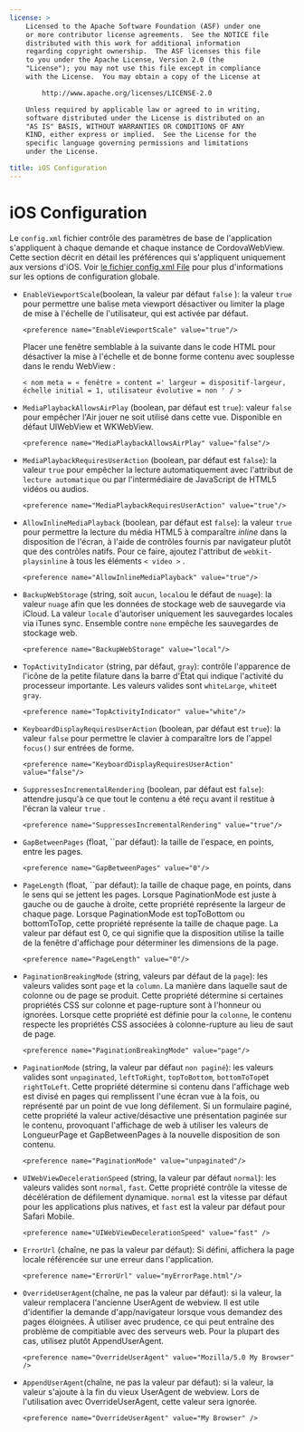 ```yaml
---
license: >
    Licensed to the Apache Software Foundation (ASF) under one
    or more contributor license agreements.  See the NOTICE file
    distributed with this work for additional information
    regarding copyright ownership.  The ASF licenses this file
    to you under the Apache License, Version 2.0 (the
    "License"); you may not use this file except in compliance
    with the License.  You may obtain a copy of the License at

        http://www.apache.org/licenses/LICENSE-2.0

    Unless required by applicable law or agreed to in writing,
    software distributed under the License is distributed on an
    "AS IS" BASIS, WITHOUT WARRANTIES OR CONDITIONS OF ANY
    KIND, either express or implied.  See the License for the
    specific language governing permissions and limitations
    under the License.

title: iOS Configuration
---
```


# iOS Configuration

Le `config.xml` fichier contrôle des paramètres de base de l'application s'appliquent à chaque demande et chaque instance de CordovaWebView. Cette section décrit en détail les préférences qui s'appliquent uniquement aux versions d'iOS. Voir [le fichier config.xml File][1] pour plus d'informations sur les options de configuration globale.

 [1]: config_ref_index.md.html#The%20config.xml%20File

*   `EnableViewportScale`(boolean, la valeur par défaut `false` ): la valeur `true` pour permettre une balise meta viewport désactiver ou limiter la plage de mise à l'échelle de l'utilisateur, qui est activée par défaut.
    
        <preference name="EnableViewportScale" value="true"/>
        
    
    Placer une fenêtre semblable à la suivante dans le code HTML pour désactiver la mise à l'échelle et de bonne forme contenu avec souplesse dans le rendu WebView :
    
        < nom meta = « fenêtre » content =' largeur = dispositif-largeur, échelle initial = 1, utilisateur évolutive = non ' / >
        

*   `MediaPlaybackAllowsAirPlay` (boolean, par défaut est `true`): valeur `false` pour empêcher l'Air jouer ne soit utilisé dans cette vue. Disponible en défaut UIWebView et WKWebView.
    
        <preference name="MediaPlaybackAllowsAirPlay" value="false"/>
        

*   `MediaPlaybackRequiresUserAction` (boolean, par défaut est `false`): la valeur `true` pour empêcher la lecture automatiquement avec l'attribut de `lecture automatique` ou par l'intermédiaire de JavaScript de HTML5 vidéos ou audios.
    
        <preference name="MediaPlaybackRequiresUserAction" value="true"/>
        

*   `AllowInlineMediaPlayback` (boolean, par défaut est `false`): la valeur `true` pour permettre la lecture du média HTML5 à comparaître *inline* dans la disposition de l'écran, à l'aide de contrôles fournis par navigateur plutôt que des contrôles natifs. Pour ce faire, ajoutez l'attribut de `webkit-playsinline` à tous les éléments `< video >` .
    
        <preference name="AllowInlineMediaPlayback" value="true"/>
        

*   `BackupWebStorage` (string, soit `aucun`, `local`ou le défaut de `nuage`): la valeur `nuage` afin que les données de stockage web de sauvegarde via iCloud. La valeur `locale` d'autoriser uniquement les sauvegardes locales via iTunes sync. Ensemble contre `none` empêche les sauvegardes de stockage web.
    
        <preference name="BackupWebStorage" value="local"/>
        

*   `TopActivityIndicator` (string, par défaut, `gray`): contrôle l'apparence de l'icône de la petite filature dans la barre d'État qui indique l'activité du processeur importante. Les valeurs valides sont `whiteLarge`, `white`et `gray`.
    
        <preference name="TopActivityIndicator" value="white"/>
        

*   `KeyboardDisplayRequiresUserAction` (boolean, par défaut est `true`): la valeur `false` pour permettre le clavier à comparaître lors de l'appel `focus()` sur entrées de forme.
    
        <preference name="KeyboardDisplayRequiresUserAction" value="false"/>
        

*   `SuppressesIncrementalRendering` (boolean, par défaut est `false`): attendre jusqu'à ce que tout le contenu a été reçu avant il restitue à l'écran la valeur `true` .
    
        <preference name="SuppressesIncrementalRendering" value="true"/>
        

*   `GapBetweenPages` (float, ``par défaut): la taille de l'espace, en points, entre les pages.
    
        <preference name="GapBetweenPages" value="0"/>
        

*   `PageLength` (float, ``par défaut): la taille de chaque page, en points, dans le sens qui se jettent les pages. Lorsque PaginationMode est juste à gauche ou de gauche à droite, cette propriété représente la largeur de chaque page. Lorsque PaginationMode est topToBottom ou bottomToTop, cette propriété représente la taille de chaque page. La valeur par défaut est 0, ce qui signifie que la disposition utilise la taille de la fenêtre d'affichage pour déterminer les dimensions de la page.
    
        <preference name="PageLength" value="0"/>
        

*   `PaginationBreakingMode` (string, valeurs par défaut de la `page`): les valeurs valides sont `page` et la `column`. La manière dans laquelle saut de colonne ou de page se produit. Cette propriété détermine si certaines propriétés CSS sur colonne et page-rupture sont à l'honneur ou ignorées. Lorsque cette propriété est définie pour la `colonne`, le contenu respecte les propriétés CSS associées à colonne-rupture au lieu de saut de page.
    
        <preference name="PaginationBreakingMode" value="page"/>
        

*   `PaginationMode` (string, la valeur par défaut `non paginé`): les valeurs valides sont `unpaginated`, `leftToRight`, `topToBottom`, `bottomToTop`et `rightToLeft`. Cette propriété détermine si contenu dans l'affichage web est divisé en pages qui remplissent l'une écran vue à la fois, ou représenté par un point de vue long défilement. Si un formulaire paginé, cette propriété la valeur active/désactive une présentation paginée sur le contenu, provoquant l'affichage de web à utiliser les valeurs de LongueurPage et GapBetweenPages à la nouvelle disposition de son contenu.
    
        <preference name="PaginationMode" value="unpaginated"/>
        

*   `UIWebViewDecelerationSpeed` (string, la valeur par défaut `normal`): les valeurs valides sont `normal`, `fast`. Cette propriété contrôle la vitesse de décélération de défilement dynamique. `normal` est la vitesse par défaut pour les applications plus natives, et `fast` est la valeur par défaut pour Safari Mobile.
    
        <preference name="UIWebViewDecelerationSpeed" value="fast" />
        

*   `ErrorUrl` (chaîne, ne pas la valeur par défaut): Si défini, affichera la page locale référencée sur une erreur dans l'application.
    
        <preference name="ErrorUrl" value="myErrorPage.html"/>
        

*   `OverrideUserAgent`(chaîne, ne pas la valeur par défaut): si la valeur, la valeur remplacera l'ancienne UserAgent de webview. Il est utile d'identifier la demande d'app/navigateur lorsque vous demandez des pages éloignées. À utiliser avec prudence, ce qui peut entraîne des problème de compitiable avec des serveurs web. Pour la plupart des cas, utilisez plutôt AppendUserAgent.
    
        <preference name="OverrideUserAgent" value="Mozilla/5.0 My Browser" />
        

*   `AppendUserAgent`(chaîne, ne pas la valeur par défaut): si la valeur, la valeur s'ajoute à la fin du vieux UserAgent de webview. Lors de l'utilisation avec OverrideUserAgent, cette valeur sera ignorée.
    
        <preference name="OverrideUserAgent" value="My Browser" />